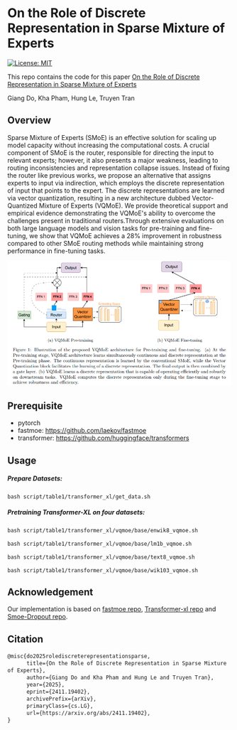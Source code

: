 # On the Role of Discrete Representation in Sparse Mixture of Experts

[![License: MIT](https://img.shields.io/badge/License-MIT-green.svg)](https://opensource.org/licenses/MIT)

This repo contains the code for this paper [On the Role of Discrete Representation in Sparse Mixture of Experts](https://openreview.net/forum?id=GTWKmojpI7)

Giang Do, Kha Pham, Hung Le, Truyen Tran

## Overview

Sparse Mixture of Experts (SMoE) is an effective solution for scaling up model capacity without increasing the computational costs. A crucial component of SMoE is the router, responsible for directing the input to relevant experts; however, it also presents a major weakness, leading to routing inconsistencies and representation collapse issues. Instead of fixing the router like previous works, we propose an alternative that assigns experts to input via indirection, which employs the discrete representation of input that points to the expert. The discrete representations are learned via vector quantization, resulting in a new architecture dubbed Vector-Quantized Mixture of Experts (VQMoE). We provide theoretical support and empirical evidence demonstrating the VQMoE's ability to overcome the challenges present in traditional routers.Through extensive evaluations on both large language models and vision tasks for pre-training and fine-tuning, we show that VQMoE achieves a 28% improvement in robustness compared to other SMoE routing methods while maintaining strong performance in fine-tuning tasks.

![](Figs/framework.png)


## Prerequisite

- pytorch
- fastmoe: https://github.com/laekov/fastmoe
- transformer: https://github.com/huggingface/transformers

## Usage

##### Prepare Datasets: 
``` # Download dataset: 
bash script/table1/transformer_xl/get_data.sh
```


##### Pretraining Transformer-XL on four datasets: 

``` # Enwik8 dataset: 
bash script/table1/transformer_xl/vqmoe/base/enwik8_vqmoe.sh
```

``` # One Billion Words dataset: 
bash script/table1/transformer_xl/vqmoe/base/lm1b_vqmoe.sh
```

``` # Text8 dataset: 
bash script/table1/transformer_xl/vqmoe/base/text8_vqmoe.sh
```

``` # Wikitext103 dataset: 
bash script/table1/transformer_xl/vqmoe/base/wik103_vqmoe.sh
```


## Acknowledgement

Our implementation is based on [fastmoe repo](https://github.com/laekov/fastmoe), [Transformer-xl repo](https://github.com/kimiyoung/transformer-xl) and [Smoe-Dropout repo](https://github.com/VITA-Group/Random-MoE-as-Dropout).

## Citation

```
@misc{do2025rolediscreterepresentationsparse,
      title={On the Role of Discrete Representation in Sparse Mixture of Experts}, 
      author={Giang Do and Kha Pham and Hung Le and Truyen Tran},
      year={2025},
      eprint={2411.19402},
      archivePrefix={arXiv},
      primaryClass={cs.LG},
      url={https://arxiv.org/abs/2411.19402}, 
}
```

